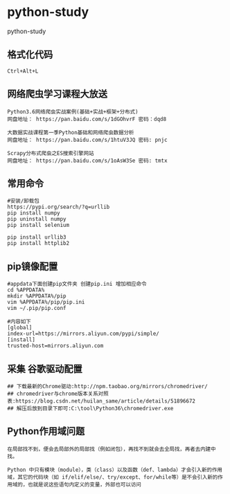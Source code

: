 # python-study
python-study

## 格式化代码
```shell
Ctrl+Alt+L
```

## 网络爬虫学习课程大放送
```shell
Python3.6网络爬虫实战案例(基础+实战+框架+分布式)
网盘地址： https://pan.baidu.com/s/1dGOhvrF 密码：dqd8

大数据实战课程第一季Python基础和网络爬虫数据分析
网盘地址： https://pan.baidu.com/s/1htuV3JQ 密码: pnjc

Scrapy分布式爬虫之ES搜索引擎网站
网盘地址： https://pan.baidu.com/s/1oAsW3Se 密码: tmtx
```


## 常用命令
```shell
#安装/卸载包
https://pypi.org/search/?q=urllib
pip install numpy
pip uninstall numpy
pip install selenium

pip install urllib3
pip install httplib2

```

## pip镜像配置
 ```shell
 #appdata下面创建pip文件夹 创建pip.ini 增加相应命令
cd %APPDATA%
mkdir %APPDATA%/pip
vim %APPDATA%/pip/pip.ini
vim ~/.pip/pip.conf

#内容如下
[global]
index-url=https://mirrors.aliyun.com/pypi/simple/
[install]
trusted-host=mirrors.aliyun.com
 ```

## 采集 谷歌驱动配置
```
## 下载最新的Chrome驱动:http://npm.taobao.org/mirrors/chromedriver/
## chromedriver与chrome版本关系对照表:https://blog.csdn.net/huilan_same/article/details/51896672
## 解压后放到目录下即可:C:\tool\Python36\chromedriver.exe
```

## Python作用域问题
```shell
在局部找不到，便会去局部外的局部找（例如闭包），再找不到就会去全局找，再者去内建中找。

Python 中只有模块（module），类（class）以及函数（def、lambda）才会引入新的作用域，其它的代码块（如 if/elif/else/、try/except、for/while等）是不会引入新的作用域的，也就是说这些语句内定义的变量，外部也可以访问
```